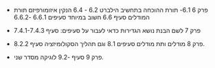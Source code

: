 
-	פרק 6
6.1- תורת ההוכחה בתחשיב הילברט
6.2 - 6.4 הנקין איזומורפיזם תורת המודלים
סעיף 6.6 חשוב במיוחד סעיפים 6.6.1 -6.6.2 

-	פרק 7
לשם הבנת נושא הגדירות כדאי לעבור על סעיפים:
סעיף 7.4.1-7.4.3   

-	פרק 8
מודלים ותת מודלים 
סעיפים 8.1  וגם תהליך הסקולומיזציה סעיף    8.2.2.

-	פרק 9
סעיף  -9.2  לוגיקה מסדר שני. 



   